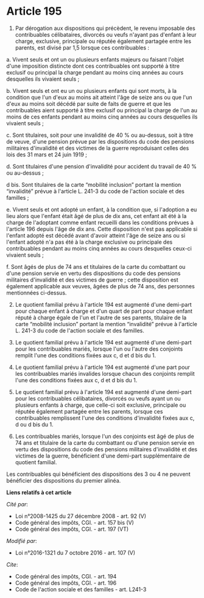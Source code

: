 # Article 195

1. Par dérogation aux dispositions qui précèdent, le revenu imposable des contribuables célibataires, divorcés ou veufs
n'ayant pas d'enfant à leur charge, exclusive, principale ou réputée également partagée entre les parents, est divisé par 1,5
lorsque ces contribuables : 

a. Vivent seuls et ont un ou plusieurs enfants majeurs ou faisant l'objet d'une imposition distincte dont ces contribuables
ont supporté à titre exclusif ou principal la charge pendant au moins cinq années au cours desquelles ils vivaient seuls ; 

b. Vivent seuls et ont eu un ou plusieurs enfants qui sont morts, à la condition que l'un d'eux au moins ait atteint l'âge de
seize ans ou que l'un d'eux au moins soit décédé par suite de faits de guerre et que les contribuables aient supporté à titre
exclusif ou principal la charge de l'un au moins de ces enfants pendant au moins cinq années au cours desquelles ils vivaient
seuls ; 

c. Sont titulaires, soit pour une invalidité de 40 % ou au-dessus, soit à titre de veuve, d'une pension prévue par les
dispositions du code des pensions militaires d'invalidité et des victimes de la guerre reproduisant celles des lois des 31
mars et 24 juin 1919 ; 

d. Sont titulaires d'une pension d'invalidité pour accident du travail de 40 % ou au-dessus ; 

d bis. Sont titulaires de la   carte “mobilité inclusion” portant la mention “invalidité”  prévue à l'article L. 241-3 du
code de l'action sociale et des familles ; 

e. Vivent seuls et ont adopté un enfant, à la condition que, si l'adoption a eu lieu alors que l'enfant était âgé de plus de
dix ans, cet enfant ait été à la charge de l'adoptant comme enfant recueilli dans les conditions prévues à l'article 196
depuis l'âge de dix ans. Cette disposition n'est pas applicable si l'enfant adopté est décédé avant d'avoir atteint l'âge de
seize ans ou si l'enfant adopté n'a pas été à la charge exclusive ou principale des contribuables pendant au moins cinq
années au cours desquelles ceux-ci vivaient seuls ; 

f. Sont âgés de plus de 74 ans et titulaires de la carte du combattant ou d'une pension servie en vertu des dispositions du
code des pensions militaires d'invalidité et des victimes de guerre ; cette disposition est également applicable aux veuves,
âgées de plus de 74 ans, des personnes mentionnées ci-dessus. 

2. Le quotient familial prévu à l'article 194 est augmenté d'une demi-part pour chaque enfant à charge et d'un quart de part
pour chaque enfant réputé à charge égale de l'un et l'autre de ses parents, titulaire de la   carte “mobilité inclusion”
portant la mention “invalidité”  prévue à l'article L. 241-3 du code de l'action sociale et des familles. 

3. Le quotient familial prévu à l'article 194 est augmenté d'une demi-part pour les contribuables mariés, lorsque l'un ou
l'autre des conjoints remplit l'une des conditions fixées aux c, d et d bis du 1.

4. Le quotient familial prévu à l'article 194 est augmenté d'une part pour les contribuables mariés invalides lorsque chacun
des conjoints remplit l'une des conditions fixées aux c, d et d bis du 1.

5. Le quotient familial prévu à l'article 194 est augmenté d'une demi-part pour les contribuables célibataires, divorcés ou
veufs ayant un ou plusieurs enfants à charge, que celle-ci soit exclusive, principale ou réputée également partagée entre les
parents, lorsque ces contribuables remplissent l'une des conditions d'invalidité fixées aux c, d ou d bis du 1.

6. Les contribuables mariés, lorsque l'un des conjoints est âgé de plus de 74 ans et titulaire de la carte du combattant ou
d'une pension servie en vertu des dispositions du code des pensions militaires d'invalidité et des victimes de la guerre,
bénéficient d'une demi-part supplémentaire de quotient familial. 

Les contribuables qui bénéficient des dispositions des 3 ou 4 ne peuvent bénéficier des dispositions du premier alinéa.

**Liens relatifs à cet article**

_Cité par_:

  - Loi n°2008-1425 du 27 décembre 2008 - art. 92 (V)
  - Code général des impôts, CGI. - art. 157 bis (V)
  - Code général des impôts, CGI. - art. 197 (VT)

_Modifié par_:

  - Loi n°2016-1321 du 7 octobre 2016 - art. 107 (V)

_Cite_:

  - Code général des impôts, CGI. - art. 194
  - Code général des impôts, CGI. - art. 196
  - Code de l'action sociale et des familles - art. L241-3
